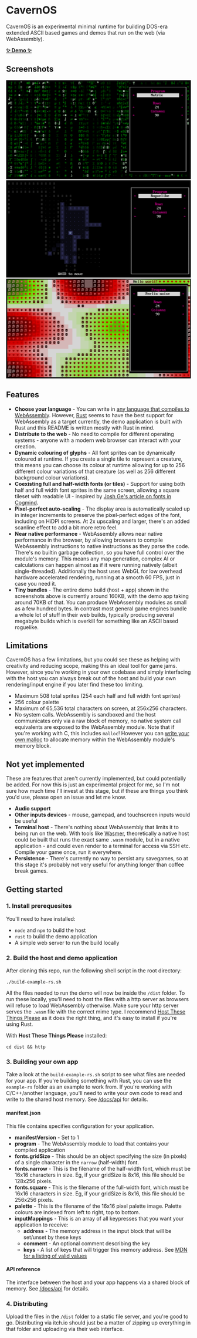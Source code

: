 # CavernOS

CavernOS is an experimental minimal runtime for building DOS-era extended ASCII based games and demos that run on the web (via WebAssembly).

**[✨ Demo ✨](https://jordwest.github.io/cavernos/demo/)**

## Screenshots

![Matrix program](docs/demo/screens/matrix.png)
![Roguelike demo](docs/demo/screens/roguelike.png)
![Perlin noise](docs/demo/screens/perlin.png)

## Features

 - **Choose your language** - You can write in [any language that compiles to WebAssembly](https://github.com/appcypher/awesome-wasm-langs). However, [Rust](https://www.rust-lang.org/) seems to have the best support for WebAssembly as a target currently, the demo application is built with Rust and this README is written mostly with Rust in mind.
 - **Distribute to the web** - No need to compile for different operating systems - anyone with a modern web browser can interact with your creation.
 - **Dynamic colouring of glyphs** - All font sprites can be dynamically coloured at runtime. If you create a single tile to represent a creature, this means you can choose its colour at runtime allowing for up to 256 different colour variations of that creature (as well as 256 different background colour variations).
 - **Coexisting full and half-width fonts (or tiles)** - Support for using both half and full width font sprites in the same screen, allowing a square tileset with readable UI - inspired by [Josh Ge's article on fonts in Cogmind](https://www.gridsagegames.com/blog/2014/09/fonts-in-roguelikes/).
 - **Pixel-perfect auto-scaling** - The display area is automatically scaled up in integer increments to preserve the pixel-perfect edges of the font, including on HiDPI screens. At 2x upscaling and larger, there's an added scanline effect to add a bit more retro feel.
 - **Near native performance** - WebAssembly allows near native performance in the browser, by allowing browsers to compile WebAssembly instructions to native instructions as they parse the code. There's no builtin garbage collection, so you have full control over the module's memory. This means any map generation, complex AI or calculations can happen almost as if it were running natively (albeit single-threaded). Additionally the host uses WebGL for low overhead hardware accelerated rendering, running at a smooth 60 FPS, just in case you need it.
 - **Tiny bundles** - The entire demo build (host + app) shown in the screenshots above is currently around 160KB, with the demo app taking around 70KB of that. You can produce WebAssembly modules as small as a few hundred bytes. In contrast most general game engines bundle a whole lot of stuff in their web builds, typically producing several megabyte builds which is overkill for something like an ASCII based roguelike.

## Limitations

CavernOS has a few limitations, but you could see these as helping with creativity and reducing scope, making this an ideal tool for game jams. However, since you're working in your own codebase and simply interfacing with the host you can always break out of the host and build your own rendering/input engine if you later find these too limiting.

 - Maximum 508 total sprites (254 each half and full width font sprites)
 - 256 colour palette
 - Maximum of 65,536 total characters on screen, at 256x256 characters.
 - No system calls. WebAssembly is sandboxed and the host communicates only via a raw block of memory, no native system call equivalents are exposed to the WebAssembly module. Note that if you're working with C, this includes `malloc`! However you can [write your own malloc](https://surma.dev/things/c-to-webassembly/) to allocate memory within the WebAssembly module's memory block.

## Not yet implemented

These are features that aren't currently implemented, but could potentially be added. For now this is just an experimental project for me, so I'm not sure how much time I'll invest at this stage, but if these are things you think you'd use, please open an issue and let me know.

 - **Audio support**
 - **Other inputs devices** - mouse, gamepad, and touchscreen inputs would be useful
 - **Terminal host** - There's nothing about WebAssembly that limits it to being run on the web. With tools like [Wasmer](https://wasmer.io/), theoretically a native host could be built that runs the exact same `.wasm` module, but in a native application - and could even render to a terminal for access via SSH etc. Compile your game once, run it everywhere.
 - **Persistence** - There's currently no way to persist any savegames, so at this stage it's probably not very useful for anything longer than coffee break games.

## Getting started

### 1. Install prerequesites

You'll need to have installed:
 - `node` and `npm` to build the host
 - `rust` to build the demo application
 - A simple web server to run the build locally

### 2. Build the host and demo application

After cloning this repo, run the following shell script in the root directory:

```
./build-example-rs.sh
```

All the files needed to run the demo will now be inside the `/dist` folder. To run these locally, you'll need to host the files with a http server as browsers will refuse to load WebAssembly otherwise. Make sure your http server serves the `.wasm` file with the correct mime type. I recommend [Host These Things Please](https://github.com/thecoshman/http) as it does the right thing, and it's easy to install if you're using Rust.

With **Host These Things Please** installed:

```
cd dist && http
```

### 3. Building your own app

Take a look at the `build-example-rs.sh` script to see what files are needed for your app. If you're building something with Rust, you can use the `example-rs` folder as an example to work from. If you're working with C/C++/another language, you'll need to write your own code to read and write to the shared host memory. See [/docs/api](https://jordwest.github.io/cavernos/api.html) for details.

#### manifest.json

This file contains specifies configuration for your application.

 - **manifestVersion** - Set to 1
 - **program** - The WebAssembly module to load that contains your compiled application
 - **fonts.gridSize** - This should be an object specifying the size (in pixels) of a single character in the `narrow` (half-width) font.
 - **fonts.narrow** - This is the filename of the half-width font, which must be 16x16 characters in size. Eg, if your gridSize is 8x16, this file should be 128x256 pixels.
 - **fonts.square** - This is the filename of the full-width font, which must be 16x16 characters in size. Eg, if your gridSize is 8x16, this file should be 256x256 pixels.
 - **palette** - This is the filename of the 16x16 pixel palette image. Palette colours are indexed from left to right, top to bottom.
 - **inputMappings** - This is an array of all keypresses that you want your application to receive:
    - **address** - The memory address in the input block that will be set/unset by these keys
    - **comment** - An optional comment describing the key
    - **keys** - A list of keys that will trigger this memory address. See [MDN for a listing of valid values](https://developer.cdn.mozilla.net/en-US/docs/Web/API/KeyboardEvent/key/Key_Values)
#### API reference

The interface between the host and your app happens via a shared block of memory. See [/docs/api](https://jordwest.github.io/cavernos/api.html) for details.

### 4. Distributing

Upload the files in the `/dist` folder to a static file server, and you're good to go. Distributing via itch.io should just be a matter of zipping up everything in that folder and uploading via their web interface.
